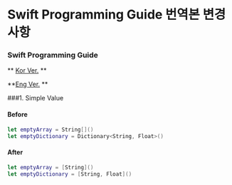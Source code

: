 # Swift Programming Guide 번역본 변경사항

### Swift Programming Guide
** [Kor Ver.](http://swift.leantra.kr/#a-swift-tour) **

**[Eng Ver.](https://developer.apple.com/library/mac/documentation/Swift/Conceptual/Swift_Programming_Language/index.html)
**

###1. Simple Value

#### Before

```swift
let emptyArray = String[]()
let emptyDictionary = Dictionary<String, Float>()
```
#### After

```swift
let emptyArray = [String]()
let emptyDictionary = [String, Float]()
```
